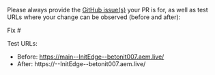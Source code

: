 Please always provide the [GitHub issue(s)](../issues) your PR is for, as well as test URLs where your change can be observed (before and after):

Fix #<gh-issue-id>

Test URLs:
- Before: https://main--InitEdge--betonit007.aem.live/
- After: https://<branch>--InitEdge--betonit007.aem.live/
